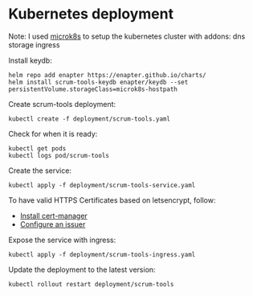 # Kubernetes deployment

Note: I used [microk8s](https://microk8s.io/) to setup the kubernetes cluster with addons: dns storage ingress

Install keydb:

    helm repo add enapter https://enapter.github.io/charts/
    helm install scrum-tools-keydb enapter/keydb --set persistentVolume.storageClass=microk8s-hostpath
    
Create scrum-tools deployment:

    kubectl create -f deployment/scrum-tools.yaml
    
Check for when it is ready:

    kubectl get pods
    kubectl logs pod/scrum-tools
    
Create the service:
    
    kubectl apply -f deployment/scrum-tools-service.yaml

To have valid HTTPS Certificates based on letsencrypt, follow:

- [Install cert-manager](https://cert-manager.io/docs/installation/kubernetes/#installing-with-regular-manifests)
- [Configure an issuer](https://cert-manager.io/docs/tutorials/acme/ingress/#step-6-configure-let-s-encrypt-issuer)

Expose the service with ingress:

    kubectl apply -f deployment/scrum-tools-ingress.yaml
    
Update the deployment to the latest version:

    kubectl rollout restart deployment/scrum-tools
